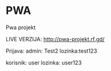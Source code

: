 # PWA 
Pwa projekt

LIVE VERZIJA: http://pwa-projekt.rf.gd/ 

Prijava: admin: Test2 lozinka:test123

   korisnik: user lozinka: user123
